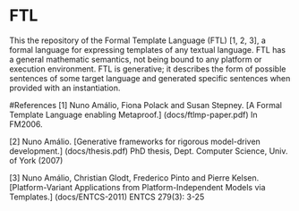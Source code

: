 # FTL
This the repository of the Formal Template Language (FTL) [1, 2, 3], a formal language for expressing templates of any textual language. FTL has a general mathematic semantics, not being bound to any platform or execution environment. FTL is generative; it describes the form of possible sentences of some target language and generated specific sentences when provided with an instantiation.

#References
[1] Nuno Amálio, Fiona Polack and Susan Stepney. [A Formal Template Language enabling Metaproof.] (docs/ftlmp-paper.pdf)
In FM2006.

[2] Nuno Amálio. [Generative frameworks for rigorous model-driven development.] (docs/thesis.pdf) PhD
thesis, Dept. Computer Science, Univ. of York (2007)

[3] Nuno Amálio, Christian Glodt, Frederico Pinto and Pierre Kelsen. [Platform-Variant Applications from Platform-Independent Models via Templates.] (docs/ENTCS-2011) ENTCS 279(3): 3-25 
